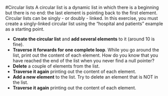 #Circular lists
A circular list is a dynamic list in which there is a beginning but there is no end: 
the last element is pointing back to the first element. Circular lists can be 
singly - or doubly - linked. In this exercise, you must create a singly-linked
circular list using the “hospital and patients” example as a starting point.
- **Create the circular list** and **add several elements** to it (around 10
is fine).
- **Traverse it forwards for one complete loop**. While you go around the list, print 
out the content of each element. How do you know that you have reached the end of 
the list when you never find a null pointer?
- **Delete** a couple of elements from the list.
- **Traverse it again** printing out the content of each element.
- **Add a new element** to the list. Try to delete an element that is NOT in the list.
- **Traverse it again** printing out the content of each element.